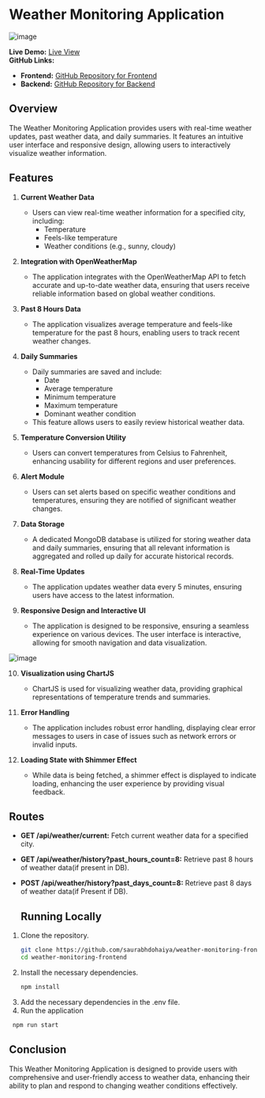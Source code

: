 # Weather Monitoring Application

![image](https://github.com/user-attachments/assets/21a960b1-d6c0-4c16-9d72-5f1b4e77f7c2)


**Live Demo:** [Live View](https://weather-monitoring-frontend.onrender.com/)  
**GitHub Links:**  
- **Frontend:** [GitHub Repository for Frontend](https://github.com/saurabhdohaiya/weather-monitoring-frontend)  
- **Backend:** [GitHub Repository for Backend](https://github.com/saurabhdohaiya/weather-monitoring-backend)  

## Overview

The Weather Monitoring Application provides users with real-time weather updates, past weather data, and daily summaries. It features an intuitive user interface and responsive design, allowing users to interactively visualize weather information.

## Features

1. **Current Weather Data**
   - Users can view real-time weather information for a specified city, including:
     - Temperature
     - Feels-like temperature
     - Weather conditions (e.g., sunny, cloudy)

2. **Integration with OpenWeatherMap**
   - The application integrates with the OpenWeatherMap API to fetch accurate and up-to-date weather data, ensuring that users receive reliable information based on global weather conditions.

3. **Past 8 Hours Data**
   - The application visualizes average temperature and feels-like temperature for the past 8 hours, enabling users to track recent weather changes.

4. **Daily Summaries**
   - Daily summaries are saved and include:
     - Date
     - Average temperature
     - Minimum temperature
     - Maximum temperature
     - Dominant weather condition
   - This feature allows users to easily review historical weather data.

5. **Temperature Conversion Utility**
   - Users can convert temperatures from Celsius to Fahrenheit, enhancing usability for different regions and user preferences.

6. **Alert Module**
   - Users can set alerts based on specific weather conditions and temperatures, ensuring they are notified of significant weather changes.

7. **Data Storage**
   - A dedicated MongoDB database is utilized for storing weather data and daily summaries, ensuring that all relevant information is aggregated and rolled up daily for accurate historical records.

8. **Real-Time Updates**
   - The application updates weather data every 5 minutes, ensuring users have access to the latest information.

9. **Responsive Design and Interactive UI**
   - The application is designed to be responsive, ensuring a seamless experience on various devices. The user interface is interactive, allowing for smooth navigation and data visualization.

![image](https://github.com/user-attachments/assets/d6f31871-c4ab-4208-a451-7fff2e9304ca)


10. **Visualization using ChartJS**
    - ChartJS is used for visualizing weather data, providing graphical representations of temperature trends and summaries.

11. **Error Handling**
    - The application includes robust error handling, displaying clear error messages to users in case of issues such as network errors or invalid inputs.

12. **Loading State with Shimmer Effect**
    - While data is being fetched, a shimmer effect is displayed to indicate loading, enhancing the user experience by providing visual feedback.

## Routes

- **GET /api/weather/current:** Fetch current weather data for a specified city.
- **GET /api/weather/history?past_hours_count=8:** Retrieve past 8 hours of weather data(if present in DB).
- **POST /api/weather/history?past_days_count=8:** Retrieve past 8 days of weather data(if Present if DB).

  ## Running Locally

1. Clone the repository.
   ```bash
   git clone https://github.com/saurabhdohaiya/weather-monitoring-frontend.git
   cd weather-monitoring-frontend
   ```
2. Install the necessary dependencies.
   ```bash
   npm install
   ```
3. Add the necessary dependencies in the .env file.
4. Run the application
  ```bash
   npm run start
   ```


## Conclusion

This Weather Monitoring Application is designed to provide users with comprehensive and user-friendly access to weather data, enhancing their ability to plan and respond to changing weather conditions effectively.
